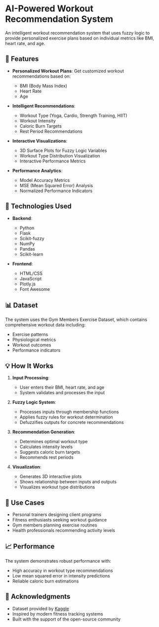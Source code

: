 # AI-Powered Workout Recommendation System

An intelligent workout recommendation system that uses fuzzy logic to provide personalized exercise plans based on individual metrics like BMI, heart rate, and age.

## 🌟 Features

- **Personalized Workout Plans**: Get customized workout recommendations based on:
  - BMI (Body Mass Index)
  - Heart Rate
  - Age

- **Intelligent Recommendations**: 
  - Workout Type (Yoga, Cardio, Strength Training, HIIT)
  - Workout Intensity
  - Caloric Burn Targets
  - Rest Period Recommendations

- **Interactive Visualizations**:
  - 3D Surface Plots for Fuzzy Logic Variables
  - Workout Type Distribution Visualization
  - Interactive Performance Metrics

- **Performance Analytics**:
  - Model Accuracy Metrics
  - MSE (Mean Squared Error) Analysis
  - Normalized Performance Indicators

## 🚀 Technologies Used

- **Backend**:
  - Python
  - Flask
  - Scikit-fuzzy
  - NumPy
  - Pandas
  - Scikit-learn

- **Frontend**:
  - HTML/CSS
  - JavaScript
  - Plotly.js
  - Font Awesome

## 📊 Dataset

The system uses the Gym Members Exercise Dataset, which contains comprehensive workout data including:
- Exercise patterns
- Physiological metrics
- Workout outcomes
- Performance indicators


## 💡 How It Works

1. **Input Processing**:
   - User enters their BMI, heart rate, and age
   - System validates and processes the input

2. **Fuzzy Logic System**:
   - Processes inputs through membership functions
   - Applies fuzzy rules for workout determination
   - Defuzzifies outputs for concrete recommendations

3. **Recommendation Generation**:
   - Determines optimal workout type
   - Calculates intensity levels
   - Suggests caloric burn targets
   - Recommends rest periods

4. **Visualization**:
   - Generates 3D interactive plots
   - Shows relationship between inputs and outputs
   - Visualizes workout type distributions

## 🎯 Use Cases

- Personal trainers designing client programs
- Fitness enthusiasts seeking workout guidance
- Gym members planning exercise routines
- Health professionals recommending activity levels

## 📈 Performance

The system demonstrates robust performance with:
- High accuracy in workout type recommendations
- Low mean squared error in intensity predictions
- Reliable caloric burn estimations


## 🙏 Acknowledgments

- Dataset provided by [Kaggle](https://www.kaggle.com/datasets/valakhorasani/gym-members-exercise-dataset)
- Inspired by modern fitness tracking systems
- Built with the support of the open-source community
